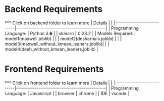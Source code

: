 # Backend Requirements
*** Click on backend folder to learn more
| Details                   |                                             |
|---------------------------|---------------------------------------------|
| Programming Language:     |  Python 3.**6**                             |
| sklearn                   |  0.23.2                                     |
| Models Required:          | model1(maxwell.joblib)                      |
|                           | model2(desharnais.joblib)                   |
|                           | model3(maxwell_without_kmean_leaners.joblib)|
|                           | model4(desh_without_kmean_leaners.joblib)   |


# Frontend Requirements
*** Click on frontend folder to learn more
| Details                   |                                             |
|---------------------------|---------------------------------------------|
| Programming Language:     |  Javascript                                 |
| browser                   |  chrome                                     |
| IDE                       | vscode                                      |

